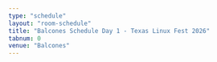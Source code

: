 ```yaml
---
type: "schedule"
layout: "room-schedule"
title: "Balcones Schedule Day 1 - Texas Linux Fest 2026"
tabnum: 0
venue: "Balcones"
---
```

